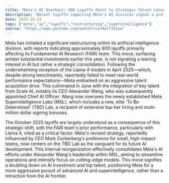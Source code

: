 ```yaml
---
title: "Meta's AI Overhaul: 600 Layoffs Point to Strategic Talent Consolidation, Not Hype Wane"
description: "Recent layoffs impacting Meta's AI division signal a profound strategic shift towards elite talent and future-focused superintelligence labs, rather than a retreat from AI investment. This deep dive unravels the complex restructuring driven by performance outcomes and leadership changes."
date: 2025-10-23
tags: ["meta","ai","layoffs","restructuring","superintelligence"]
source: "https://www.youtube.com/watch?v=zrAolfJ31xw"
---
```

Meta has initiated a significant restructuring within its artificial intelligence division, with reports indicating approximately 600 layoffs primarily affecting its Fundamental AI Research (FAIR) team. This move, surfacing amidst substantial investments earlier this year, is not signaling a waning interest in AI but rather a strategic consolidation. Following the underwhelming reception of the Llama 4 models in April 2025—which, despite strong benchmarks, reportedly failed to meet real-world performance expectations—Meta embarked on an aggressive talent acquisition drive. This culminated in June with the integration of key talent from Scale AI, notably its CEO Alexander Wang, who was subsequently appointed Chief AI Officer. Wang now oversees the newly established Meta Superintelligence Labs (MSL), which includes a new, elite 'To Be Determined' (TBD) Lab, a recipient of extensive top-tier hiring and multi-million dollar signing bonuses.

The October 2025 layoffs are largely understood as a consequence of this strategic shift, with the FAIR team's prior performance, particularly with Llama 4, cited as a critical factor. Meta's revised strategy, reportedly influenced by CEO Mark Zuckerberg's preference for small, high-impact teams, now centers on the TBD Lab as the vanguard for its future AI development. This internal reorganization effectively consolidates Meta's AI efforts under Alexander Wang's leadership within MSL, aiming to streamline operations and intensify focus on cutting-edge models. This move signifies a doubling down on AI investment and top talent, positioning Meta for a more aggressive pursuit of advanced AI and superintelligence, rather than a retraction from the AI frontier.
